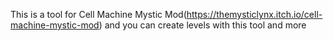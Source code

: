 This is a tool for Cell Machine Mystic Mod(https://themysticlynx.itch.io/cell-machine-mystic-mod) and you can create levels with this tool and more
